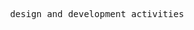 <p align="center">
  <samp>
    design and development activities
  </samp>
</p>

<!-- **olegfedak/olegfedak** is a ✨ _special_ ✨ repository because its `README.md` (this file) appears on your GitHub profile.

<details open>
  <summary>
    <samp>What I often use</samp>
  </summary>
</details>

Here are some ideas to get you started:

- 🔭 I’m currently working on ...
- 🌱 I’m currently learning ...
- 👯 I’m looking to collaborate on ...
- 🤔 I’m looking for help with ...
- 💬 Ask me about ...
- 📫 How to reach me: ...
- 😄 Pronouns: ...
- ⚡ Fun fact: ...
-->
